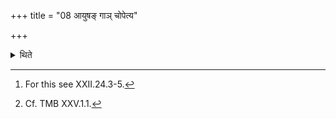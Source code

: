 +++
title = "08 आयुषङ् गाञ् चोपेत्य"

+++

<details><summary>थिते</summary>

8. After having performed the Āyus and Go days they should perform the ten-day Chandoma period,[^1] in the reversed order: forty-eight-versed, forty-four-versed, forty-versed, thirty-six-versed, thirty-two-versed, thirty-versed, two twenty eight-versed days, twenty-five-versed and twenty-four-versed days.[^2]  

[^1]: For this see XXII.24.3-5.  

[^2]: Cf. TMB XXV.1.1. 
</details>
